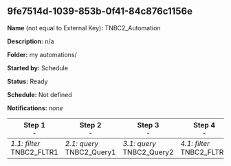 ## 9fe7514d-1039-853b-0f41-84c876c1156e

**Name** (not equal to External Key)**:** TNBC2_Automation

**Description:** n/a

**Folder:** my automations/

**Started by:** Schedule

**Status:** Ready

**Schedule:** Not defined

**Notifications:** _none_


| Step 1<br>_<small>-</small>_ | Step 2<br>_<small>-</small>_ | Step 3<br>_<small>-</small>_ | Step 4<br>_<small>-</small>_ |
| --- | --- | --- | --- |
| _1.1: filter_<br>TNBC2_FLTR1 | _2.1: query_<br>TNBC2_Query1 | _3.1: query_<br>TNBC2_Query2 | _4.1: filter_<br>TNBC2_FLTR2 |

